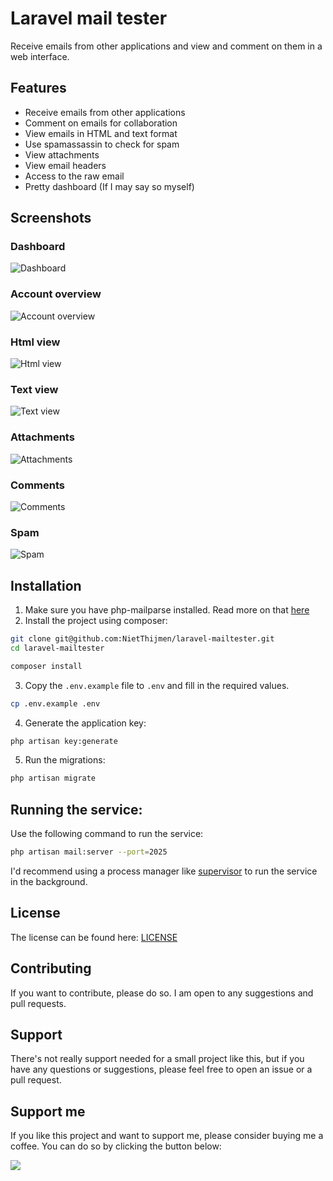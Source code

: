 # Laravel mail tester
Receive emails from other applications and view and comment on them in a web interface.

## Features
- Receive emails from other applications
- Comment on emails for collaboration
- View emails in HTML and text format
- Use spamassassin to check for spam
- View attachments
- View email headers
- Access to the raw email
- Pretty dashboard (If I may say so myself)

## Screenshots
### Dashboard
![Dashboard](.github/assets/dashboard.png)

### Account overview
![Account overview](.github/assets/email-overview.png)

### Html view
![Html view](.github/assets/email-html.png)

### Text view
![Text view](.github/assets/email-text.png)

### Attachments
![Attachments](.github/assets/email-attachments.png)

### Comments
![Comments](.github/assets/email-chat.png)

### Spam
![Spam](.github/assets/email-spam.png)



## Installation
1. Make sure you have php-mailparse installed. Read more on that [here](https://github.com/php-mime-mail-parser/php-mime-mail-parser)
2. Install the project using composer:
```bash
git clone git@github.com:NietThijmen/laravel-mailtester.git
cd laravel-mailtester

composer install
```
3. Copy the `.env.example` file to `.env` and fill in the required values.
```bash
cp .env.example .env
```
4. Generate the application key:
```bash
php artisan key:generate
```
5. Run the migrations:
```bash
php artisan migrate
```



## Running the service:
Use the following command to run the service:
```bash
php artisan mail:server --port=2025
```

I'd recommend using a process manager like [supervisor](http://supervisord.org/) to run the service in the background.

## License
The license can be found here: [LICENSE](./LICENSE.md)

## Contributing
If you want to contribute, please do so. I am open to any suggestions and pull requests.

## Support
There's not really support needed for a small project like this, but if you have any questions or suggestions, please feel free to open an issue or a pull request.

## Support me
If you like this project and want to support me, please consider buying me a coffee. You can do so by clicking the button below:

<a href="https://www.buymeacoffee.com/nietthijmen"><img src="https://img.buymeacoffee.com/button-api/?text=Support me&emoji=❤️&slug=nietthijmen&button_colour=FFDD00&font_colour=000000&font_family=Inter&outline_colour=000000&coffee_colour=000000" /></a>

